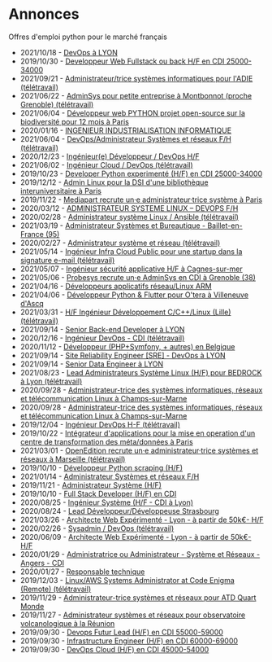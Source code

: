 # Annonces

Offres d'emploi python pour le marché français

* 2021/10/18 - [DevOps à LYON](http://www.pyjobs.fr/jobs/details/6513/devops-a-lyon "DevOps à LYON")
* 2019/10/30 - [Developpeur Web Fullstack ou back H/F en CDI 25000-34000](http://www.pyjobs.fr/jobs/details/6471/developpeur-web-fullstack-ou-back-h-f-en-cdi-25000-34000 "Developpeur Web Fullstack ou back H/F en CDI 25000-34000")
* 2021/09/21 - [Administrateur/trice systèmes informatiques pour l'ADIE (télétravail)](http://www.pyjobs.fr/jobs/details/6512/administrateur-trice-systemes-informatiques-pour-ladie-teletravail "Administrateur/trice systèmes informatiques pour l'ADIE (télétravail)")
* 2021/06/22 - [AdminSys pour petite entreprise à Montbonnot (proche Grenoble) (télétravail)](http://www.pyjobs.fr/jobs/details/6507/adminsys-pour-petite-entreprise-a-montbonnot-proche-grenoble-teletravail "AdminSys pour petite entreprise à Montbonnot (proche Grenoble) (télétravail)")
* 2021/06/04 - [Développeur web PYTHON projet open-source sur la biodiversité pour 12 mois à Paris](http://www.pyjobs.fr/jobs/details/6506/developpeur-web-python-projet-open-source-sur-la-biodiversite-pour-12-mois-a-paris "Développeur web PYTHON projet open-source sur la biodiversité pour 12 mois à Paris")
* 2020/01/16 - [INGENIEUR INDUSTRIALISATION INFORMATIQUE](http://www.pyjobs.fr/jobs/details/6479/ingenieur-industrialisation-informatique "INGENIEUR INDUSTRIALISATION INFORMATIQUE")
* 2021/06/04 - [DevOps/Administrateur Systèmes et réseaux F/H (télétravail)](http://www.pyjobs.fr/jobs/details/6505/devops-administrateur-systemes-et-reseaux-f-h-teletravail "DevOps/Administrateur Systèmes et réseaux F/H (télétravail)")
* 2020/12/23 - [Ingénieur(e) Développeur / DevOps H/F](http://www.pyjobs.fr/jobs/details/6493/ingenieur-e-developpeur-devops-h-f "Ingénieur(e) Développeur / DevOps H/F")
* 2021/06/02 - [Ingénieur Cloud / DevOps (télétravail)](http://www.pyjobs.fr/jobs/details/6504/ingenieur-cloud-devops-teletravail "Ingénieur Cloud / DevOps (télétravail)")
* 2019/10/23 - [Developer Python experimenté (H/F) en CDI 25000-34000](http://www.pyjobs.fr/jobs/details/6470/developer-python-experimente-h-f-en-cdi-25000-34000 "Developer Python experimenté (H/F) en CDI 25000-34000")
* 2019/12/12 - [Admin Linux pour la DSI d'une bibliothèque interuniversitaire à Paris](http://www.pyjobs.fr/jobs/details/6478/admin-linux-pour-la-dsi-dune-bibliotheque-interuniversitaire-a-paris "Admin Linux pour la DSI d'une bibliothèque interuniversitaire à Paris")
* 2019/11/22 - [Mediapart recrute un·e administrateur·trice système à Paris](http://www.pyjobs.fr/jobs/details/6473/mediapart-recrute-un-e-administrateur-trice-systeme-a-paris "Mediapart recrute un·e administrateur·trice système à Paris")
* 2020/03/12 - [ADMINISTRATEUR SYSTEME LINUX – DEVOPS F/H](http://www.pyjobs.fr/jobs/details/6485/administrateur-systeme-linux-devops-f-h "ADMINISTRATEUR SYSTEME LINUX – DEVOPS F/H")
* 2020/02/28 - [Administrateur système Linux / Ansible (télétravail)](http://www.pyjobs.fr/jobs/details/6484/administrateur-systeme-linux-ansible-teletravail "Administrateur système Linux / Ansible (télétravail)")
* 2021/03/19 - [Administrateur Systèmes et Bureautique - Baillet-en-France (95)](http://www.pyjobs.fr/jobs/details/6496/administrateur-systemes-et-bureautique-baillet-en-france-95 "Administrateur Systèmes et Bureautique - Baillet-en-France (95)")
* 2020/02/27 - [Administrateur système et réseau (télétravail)](http://www.pyjobs.fr/jobs/details/6483/administrateur-systeme-et-reseau-teletravail "Administrateur système et réseau (télétravail)")
* 2021/05/14 - [Ingénieur Infra Cloud Public pour une startup dans la signature e-mail (télétravail)](http://www.pyjobs.fr/jobs/details/6503/ingenieur-infra-cloud-public-pour-une-startup-dans-la-signature-e-mail-teletravail "Ingénieur Infra Cloud Public pour une startup dans la signature e-mail (télétravail)")
* 2021/05/07 - [Ingénieur sécurité applicative H/F à Cagnes-sur-mer](http://www.pyjobs.fr/jobs/details/6502/ingenieur-securite-applicative-h-f-a-cagnes-sur-mer "Ingénieur sécurité applicative H/F à Cagnes-sur-mer")
* 2021/05/06 - [Probesys recrute un⋅e AdminSys en CDI à Grenoble (38)](http://www.pyjobs.fr/jobs/details/6501/probesys-recrute-un-e-adminsys-en-cdi-a-grenoble-38 "Probesys recrute un⋅e AdminSys en CDI à Grenoble (38)")
* 2021/04/16 - [Développeurs applicatifs réseau/Linux ARM](http://www.pyjobs.fr/jobs/details/6500/developpeurs-applicatifs-reseau-linux-arm "Développeurs applicatifs réseau/Linux ARM")
* 2021/04/06 - [Développeur Python & Flutter pour O'tera à Villeneuve d'Ascq](http://www.pyjobs.fr/jobs/details/6499/developpeur-python-flutter-pour-otera-a-villeneuve-dascq "Développeur Python & Flutter pour O'tera à Villeneuve d'Ascq")
* 2021/03/31 - [H/F Ingénieur Développement C/C++/Linux (Lille) (télétravail)](http://www.pyjobs.fr/jobs/details/6498/h-f-ingenieur-developpement-c-c-linux-lille-teletravail "H/F Ingénieur Développement C/C++/Linux (Lille) (télétravail)")
* 2021/09/14 - [Senior Back-end Developer à LYON](http://www.pyjobs.fr/jobs/details/6511/senior-back-end-developer-a-lyon "Senior Back-end Developer à LYON")
* 2020/12/16 - [Ingénieur DevOps - CDI (télétravail)](http://www.pyjobs.fr/jobs/details/6492/ingenieur-devops-cdi-teletravail "Ingénieur DevOps - CDI (télétravail)")
* 2020/11/12 - [Développeur (PHP+Symfony, + autres) en Belgique](http://www.pyjobs.fr/jobs/details/6491/developpeur-php-symfony-autres-en-belgique "Développeur (PHP+Symfony, + autres) en Belgique")
* 2021/09/14 - [Site Reliability Engineer [SRE] - DevOps à LYON](http://www.pyjobs.fr/jobs/details/6510/site-reliability-engineer-sre-devops-a-lyon "Site Reliability Engineer [SRE] - DevOps à LYON")
* 2021/09/14 - [Senior Data Engineer à LYON](http://www.pyjobs.fr/jobs/details/6509/senior-data-engineer-a-lyon "Senior Data Engineer à LYON")
* 2021/08/23 - [Lead Administrateurs Système Linux (H/F) pour BEDROCK à Lyon (télétravail)](http://www.pyjobs.fr/jobs/details/6508/lead-administrateurs-systeme-linux-h-f-pour-bedrock-a-lyon-teletravail "Lead Administrateurs Système Linux (H/F) pour BEDROCK à Lyon (télétravail)")
* 2020/09/28 - [Administrateur-trice des systèmes informatiques, réseaux et télécommunication Linux à Champs-sur-Marne](http://www.pyjobs.fr/jobs/details/6490/administrateur-trice-des-systemes-informatiques-reseaux-et-telecommunication-linux-a-champs-sur-marne "Administrateur-trice des systèmes informatiques, réseaux et télécommunication Linux à Champs-sur-Marne")
* 2020/09/28 - [Administrateur-trice des systèmes informatiques, réseaux et télécommunication Linux à Champs-sur-Marne](http://www.pyjobs.fr/jobs/details/6489/administrateur-trice-des-systemes-informatiques-reseaux-et-telecommunication-linux-a-champs-sur-marne "Administrateur-trice des systèmes informatiques, réseaux et télécommunication Linux à Champs-sur-Marne")
* 2019/12/04 - [Ingénieur DevOps H-F (télétravail)](http://www.pyjobs.fr/jobs/details/6477/ingenieur-devops-h-f-teletravail "Ingénieur DevOps H-F (télétravail)")
* 2019/10/22 - [Intégrateur d'applications pour la mise en operation d'un centre de transformation des méta/données à Paris](http://www.pyjobs.fr/jobs/details/6469/integrateur-dapplications-pour-la-mise-en-operation-dun-centre-de-transformation-des-meta-donnees-a-paris "Intégrateur d'applications pour la mise en operation d'un centre de transformation des méta/données à Paris")
* 2021/03/01 - [OpenEdition recrute un·e administrateur·trice systèmes et réseaux à Marseille (télétravail)](http://www.pyjobs.fr/jobs/details/6495/openedition-recrute-un-e-administrateur-trice-systemes-et-reseaux-a-marseille-teletravail "OpenEdition recrute un·e administrateur·trice systèmes et réseaux à Marseille (télétravail)")
* 2019/10/10 - [Développeur Python scraping (H/F)](http://www.pyjobs.fr/jobs/details/6468/developpeur-python-scraping-h-f "Développeur Python scraping (H/F)")
* 2021/01/14 - [Administrateur Systèmes et réseaux F/H](http://www.pyjobs.fr/jobs/details/6494/administrateur-systemes-et-reseaux-f-h "Administrateur Systèmes et réseaux F/H")
* 2019/11/21 - [Administrateur Système (H/F)](http://www.pyjobs.fr/jobs/details/6472/administrateur-systeme-h-f "Administrateur Système (H/F)")
* 2019/10/10 - [Full Stack Developer (H/F) en CDI](http://www.pyjobs.fr/jobs/details/6467/full-stack-developer-h-f-en-cdi "Full Stack Developer (H/F) en CDI")
* 2020/08/25 - [Ingénieur Système (H/F - CDI à Lyon)](http://www.pyjobs.fr/jobs/details/6488/ingenieur-systeme-h-f-cdi-a-lyon "Ingénieur Système (H/F - CDI à Lyon)")
* 2020/08/24 - [Lead Développeur/Développeuse Strasbourg](http://www.pyjobs.fr/jobs/details/6487/lead-developpeur-developpeuse-strasbourg "Lead Développeur/Développeuse Strasbourg")
* 2021/03/26 - [Architecte Web Expérimenté - Lyon - à partir de 50k€- H/F](http://www.pyjobs.fr/jobs/details/6497/architecte-web-experimente-lyon-a-partir-de-50keur-h-f "Architecte Web Expérimenté - Lyon - à partir de 50k€- H/F")
* 2020/02/26 - [Sysadmin / DevOps (télétravail)](http://www.pyjobs.fr/jobs/details/6482/sysadmin-devops-teletravail "Sysadmin / DevOps (télétravail)")
* 2020/06/09 - [Architecte Web Expérimenté - Lyon - à partir de 50k€- H/F](http://www.pyjobs.fr/jobs/details/6486/architecte-web-experimente-lyon-a-partir-de-50keur-h-f "Architecte Web Expérimenté - Lyon - à partir de 50k€- H/F")
* 2020/01/29 - [Administratrice ou Administrateur - Système et Réseaux - Angers - CDI](http://www.pyjobs.fr/jobs/details/6481/administratrice-ou-administrateur-systeme-et-reseaux-angers-cdi "Administratrice ou Administrateur - Système et Réseaux - Angers - CDI")
* 2020/01/27 - [Responsable technique](http://www.pyjobs.fr/jobs/details/6480/responsable-technique "Responsable technique")
* 2019/12/03 - [Linux/AWS Systems Administrator at Code Enigma (Remote) (télétravail)](http://www.pyjobs.fr/jobs/details/6476/linux-aws-systems-administrator-at-code-enigma-remote-teletravail "Linux/AWS Systems Administrator at Code Enigma (Remote) (télétravail)")
* 2019/11/29 - [Administrateur-trice systèmes et réseaux pour ATD Quart Monde](http://www.pyjobs.fr/jobs/details/6475/administrateur-trice-systemes-et-reseaux-pour-atd-quart-monde "Administrateur-trice systèmes et réseaux pour ATD Quart Monde")
* 2019/11/27 - [Administrateur systèmes et réseaux pour observatoire volcanologique à la Réunion](http://www.pyjobs.fr/jobs/details/6474/administrateur-systemes-et-reseaux-pour-observatoire-volcanologique-a-la-reunion "Administrateur systèmes et réseaux pour observatoire volcanologique à la Réunion")
* 2019/09/30 - [Devops Futur Lead (H/F) en CDI 55000-59000](http://www.pyjobs.fr/jobs/details/6464/devops-futur-lead-h-f-en-cdi-55000-59000 "Devops Futur Lead (H/F) en CDI 55000-59000")
* 2019/09/30 - [Infrastructure Engineer (H/F) en CDI 60000-69000](http://www.pyjobs.fr/jobs/details/6466/infrastructure-engineer-h-f-en-cdi-60000-69000 "Infrastructure Engineer (H/F) en CDI 60000-69000")
* 2019/09/30 - [DevOps Cloud (H/F) en CDI 45000-54000](http://www.pyjobs.fr/jobs/details/6465/devops-cloud-h-f-en-cdi-45000-54000 "DevOps Cloud (H/F) en CDI 45000-54000")

